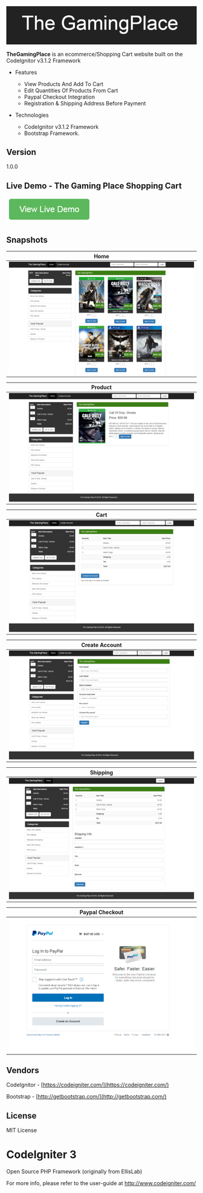 <p align="center">
  <br><br>
  <img src="https://github.com/Jyotsna-Singh/CodeIgnitor-TheGamingPlaceShoppingCart/blob/master/assets/images/logo.PNG">
</p>

**TheGamingPlace** is an ecommerce/Shopping Cart website built on the CodeIgnitor v3.1.2 Framework

* Features
  * View Products And Add To Cart
  * Edit Quantities Of Products From Cart
  * Paypal Checkout Integration
  * Registration & Shipping Address Before Payment
  
* Technologies 
  * CodeIgnitor v3.1.2 Framework
  * Bootstrap Framework.

## Version
1.0.0

## Live Demo - The Gaming Place Shopping Cart
 [![alt tag](https://github.com/Jyotsna-Singh/SearchVidz-YoutubeAPI/blob/master/img/green-button.PNG)](http://jyotsnasingh.com/projects/CodeIgnitor/TheGamingPlace/)

## Snapshots
  
 **Home** | 
--- |
 ![alt text](https://github.com/Jyotsna-Singh/CodeIgnitor-TheGamingPlaceShoppingCart/blob/master/assets/images/home.PNG)   |
 
 **Product** | 
--- |
 ![alt text](https://github.com/Jyotsna-Singh/CodeIgnitor-TheGamingPlaceShoppingCart/blob/master/assets/images/product.PNG)   |
 
 **Cart** | 
--- |
 ![alt text](https://github.com/Jyotsna-Singh/CodeIgnitor-TheGamingPlaceShoppingCart/blob/master/assets/images/cart.PNG)   |
 
 **Create Account** | 
--- |
 ![alt text](https://github.com/Jyotsna-Singh/CodeIgnitor-TheGamingPlaceShoppingCart/blob/master/assets/images/create-account.PNG)   |
 
 **Shipping** | 
--- |
 ![alt text](https://github.com/Jyotsna-Singh/CodeIgnitor-TheGamingPlaceShoppingCart/blob/master/assets/images/shipping.PNG)   |
 
 **Paypal Checkout** | 
--- |
 ![alt text](https://github.com/Jyotsna-Singh/CodeIgnitor-TheGamingPlaceShoppingCart/blob/master/assets/images/paypal-checkout.PNG)   |
 
## Vendors
CodeIgnitor - [https://codeigniter.com/](https://codeigniter.com/) 

Bootstrap - [http://getbootstrap.com/](http://getbootstrap.com/)


## License
MIT License

# CodeIgniter 3
Open Source PHP Framework (originally from EllisLab)

For more info, please refer to the user-guide at http://www.codeigniter.com/
